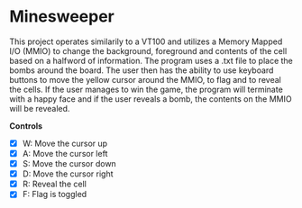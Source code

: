 # Minesweeper

This project operates similarily to a VT100 and utilizes a Memory Mapped I/O (MMIO) to change the background, foreground and contents of the cell based on a halfword of information. The program uses a .txt file to place the bombs around the board. The user then has the ability to use keyboard buttons to move the yellow cursor around the MMIO, to flag and to reveal the cells.  If the user manages to win the game, the program will terminate with a happy face and if the user reveals a bomb, the contents on the MMIO will be revealed.   



**Controls**
* [x] W: Move the cursor up
* [x] A: Move the cursor left
* [x] S: Move the cursor down
* [x] D: Move the cursor right
* [x] R: Reveal the cell 
* [x] F: Flag is toggled
